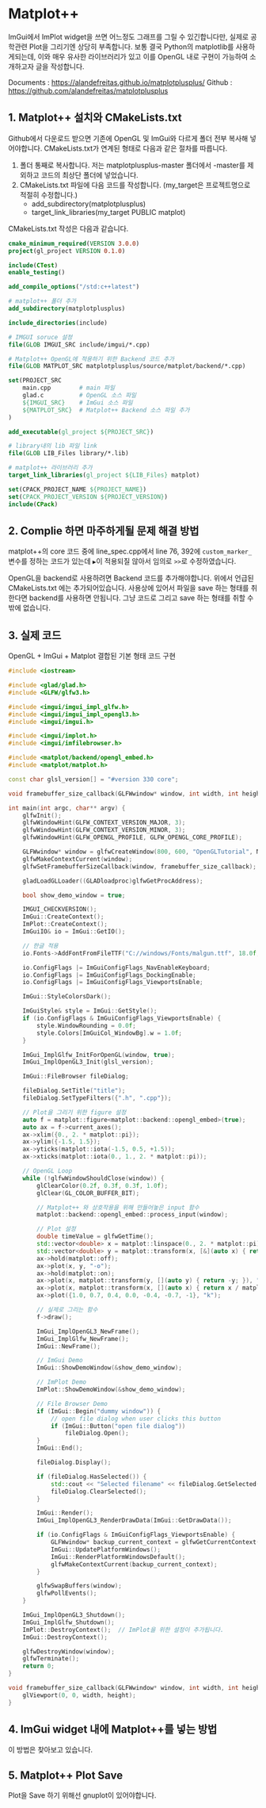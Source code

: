 # Matplot++

ImGui에서 ImPlot widget을 쓰면 어느정도 그래프를 그릴 수 있긴합니다만, 실제로 공학관련 Plot을 그리기엔 상당히 부족합니다. 보통 결국 Python의 matplotlib를 사용하게되는데, 이와 매우 유사한 라이브러리가 있고 이를 OpenGL 내로 구현이 가능하여 소개하고자 글을 작성합니다.

Documents : https://alandefreitas.github.io/matplotplusplus/
Github : https://github.com/alandefreitas/matplotplusplus

## 1. Matplot++ 설치와 CMakeLists.txt

Github에서 다운로드 받으면 기존에 OpenGL 및 ImGui와 다르게 폴더 전부 복사해 넣어야합니다. CMakeLists.txt가 연계된 형태로 다음과 같은 절차를 따릅니다.

1. 폴더 통째로 복사합니다. 저는 matplotplusplus-master 폴더에서 -master를 제외하고 코드의 최상단 폴더에 넣었습니다.
2. CMakeLists.txt 파일에 다음 코드를 작성합니다. (my_target은 프로젝트명으로 적절히 수정합니다.)
   - add_subdirectory(matplotplusplus)
   - target_link_libraries(my_target PUBLIC matplot)

CMakeLists.txt 작성은 다음과 같습니다.

```cmake
cmake_minimum_required(VERSION 3.0.0)
project(gl_project VERSION 0.1.0)

include(CTest)
enable_testing()

add_compile_options("/std:c++latest")

# matplot++ 폴더 추가
add_subdirectory(matplotplusplus)

include_directories(include)

# IMGUI soruce 설정
file(GLOB IMGUI_SRC include/imgui/*.cpp)

# Matplot++ OpenGL에 적용하기 위한 Backend 코드 추가
file(GLOB MATPLOT_SRC matplotplusplus/source/matplot/backend/*.cpp)

set(PROJECT_SRC
    main.cpp        # main 파일
    glad.c          # OpenGL 소스 파일
    ${IMGUI_SRC}    # ImGui 소스 파일
    ${MATPLOT_SRC}  # Matplot++ Backend 소스 파일 추가
)

add_executable(gl_project ${PROJECT_SRC})

# library내의 lib 파일 link
file(GLOB LIB_Files library/*.lib)

# matplot++ 라이브러리 추가
target_link_libraries(gl_project ${LIB_Files} matplot)  

set(CPACK_PROJECT_NAME ${PROJECT_NAME})
set(CPACK_PROJECT_VERSION ${PROJECT_VERSION})
include(CPack)
```

## 2. Complie 하면 마주하게될 문제 해결 방법

matplot++의 core 코드 중에 line_spec.cpp에서 line 76, 392에 `custom_marker_` 변수를 정하는 코드가 있는데 `▶`이 적용되질 않아서 임의로 `>>`로 수정하였습니다.

OpenGL을 backend로 사용하려면 Backend 코드를 추가해야합니다. 위에서 언급된 CMakeLists.txt 에는 추가되어있습니다. 사용상에 있어서 파일을 save 하는 형태를 취한다면 backend를 사용하면 안됩니다. 그냥 코드로 그리고 save 하는 형태를 취할 수 밖에 없습니다.

## 3. 실제 코드

OpenGL + ImGui + Matplot 결합된 기본 형태 코드 구현

```cpp
#include <iostream>

#include <glad/glad.h>
#include <GLFW/glfw3.h>

#include <imgui/imgui_impl_glfw.h>
#include <imgui/imgui_impl_opengl3.h>
#include <imgui/imgui.h>

#include <imgui/implot.h>
#include <imgui/imfilebrowser.h>

#include <matplot/backend/opengl_embed.h>
#include <matplot/matplot.h>

const char glsl_version[] = "#version 330 core";

void framebuffer_size_callback(GLFWwindow* window, int width, int height);

int main(int argc, char** argv) {
    glfwInit();
    glfwWindowHint(GLFW_CONTEXT_VERSION_MAJOR, 3);
    glfwWindowHint(GLFW_CONTEXT_VERSION_MINOR, 3);
    glfwWindowHint(GLFW_OPENGL_PROFILE, GLFW_OPENGL_CORE_PROFILE);

    GLFWwindow* window = glfwCreateWindow(800, 600, "OpenGLTutorial", NULL, NULL);
    glfwMakeContextCurrent(window);
    glfwSetFramebufferSizeCallback(window, framebuffer_size_callback);

    gladLoadGLLoader((GLADloadproc)glfwGetProcAddress);

    bool show_demo_window = true;

    IMGUI_CHECKVERSION();
    ImGui::CreateContext();
    ImPlot::CreateContext();
    ImGuiIO& io = ImGui::GetIO();

    // 한글 적용
    io.Fonts->AddFontFromFileTTF("C://windows/Fonts/malgun.ttf", 18.0f, NULL, io.Fonts->GetGlyphRangesKorean());

    io.ConfigFlags |= ImGuiConfigFlags_NavEnableKeyboard;
    io.ConfigFlags |= ImGuiConfigFlags_DockingEnable;
    io.ConfigFlags |= ImGuiConfigFlags_ViewportsEnable;

    ImGui::StyleColorsDark();

    ImGuiStyle& style = ImGui::GetStyle();
    if (io.ConfigFlags & ImGuiConfigFlags_ViewportsEnable) {
        style.WindowRounding = 0.0f;
        style.Colors[ImGuiCol_WindowBg].w = 1.0f;
    }

    ImGui_ImplGlfw_InitForOpenGL(window, true);
    ImGui_ImplOpenGL3_Init(glsl_version);

    ImGui::FileBrowser fileDialog;

    fileDialog.SetTitle("title");
    fileDialog.SetTypeFilters({".h", ".cpp"});

    // Plot을 그리기 위한 figure 설정
    auto f = matplot::figure<matplot::backend::opengl_embed>(true);
    auto ax = f->current_axes();
    ax->xlim({0., 2. * matplot::pi});
    ax->ylim({-1.5, 1.5});
    ax->yticks(matplot::iota(-1.5, 0.5, +1.5));
    ax->xticks(matplot::iota(0., 1., 2. * matplot::pi));

    // OpenGL Loop
    while (!glfwWindowShouldClose(window)) {
        glClearColor(0.2f, 0.3f, 0.3f, 1.0f);
        glClear(GL_COLOR_BUFFER_BIT);

        // Matplot++ 와 상호작용을 위해 만들어놓은 input 함수
        matplot::backend::opengl_embed::process_input(window);

        // Plot 설정
        double timeValue = glfwGetTime();
        std::vector<double> x = matplot::linspace(0., 2. * matplot::pi);
        std::vector<double> y = matplot::transform(x, [&](auto x) { return sin(x + timeValue); });
        ax->hold(matplot::off);
        ax->plot(x, y, "-o");
        ax->hold(matplot::on);
        ax->plot(x, matplot::transform(y, [](auto y) { return -y; }), "--xr");
        ax->plot(x, matplot::transform(x, [](auto x) { return x / matplot::pi - 1.; }), "-:gs");
        ax->plot({1.0, 0.7, 0.4, 0.0, -0.4, -0.7, -1}, "k");

        // 실제로 그리는 함수
        f->draw();

        ImGui_ImplOpenGL3_NewFrame();
        ImGui_ImplGlfw_NewFrame();
        ImGui::NewFrame();

        // ImGui Demo
        ImGui::ShowDemoWindow(&show_demo_window);

        // ImPlot Demo
        ImPlot::ShowDemoWindow(&show_demo_window);

        // File Browser Demo
        if (ImGui::Begin("dummy window")) {
            // open file dialog when user clicks this button
            if (ImGui::Button("open file dialog"))
                fileDialog.Open();
        }
        ImGui::End();

        fileDialog.Display();

        if (fileDialog.HasSelected()) {
            std::cout << "Selected filename" << fileDialog.GetSelected().string() << std::endl;
            fileDialog.ClearSelected();
        }

        ImGui::Render();
        ImGui_ImplOpenGL3_RenderDrawData(ImGui::GetDrawData());

        if (io.ConfigFlags & ImGuiConfigFlags_ViewportsEnable) {
            GLFWwindow* backup_current_context = glfwGetCurrentContext();
            ImGui::UpdatePlatformWindows();
            ImGui::RenderPlatformWindowsDefault();
            glfwMakeContextCurrent(backup_current_context);
        }

        glfwSwapBuffers(window);
        glfwPollEvents();
    }

    ImGui_ImplOpenGL3_Shutdown();
    ImGui_ImplGlfw_Shutdown();
    ImPlot::DestroyContext();  // ImPlot을 위한 설정이 추가됩니다.
    ImGui::DestroyContext();

    glfwDestroyWindow(window);
    glfwTerminate();
    return 0;
}

void framebuffer_size_callback(GLFWwindow* window, int width, int height) {
    glViewport(0, 0, width, height);
}
```

## 4. ImGui widget 내에 Matplot++를 넣는 방법

이 방법은 찾아보고 있습니다.


## 5. Matplot++ Plot Save

Plot을 Save 하기 위해선 gnuplot이 있어야합니다.